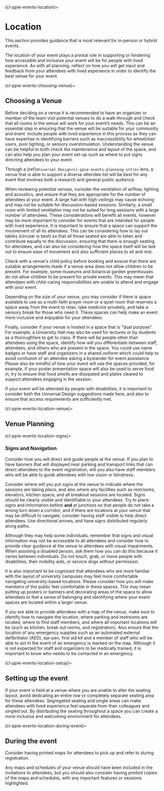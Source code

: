 (cl-ppie-events-location)=
# Location
This section provides guidance that is most relevant for in-person or hybrid events. 

The location of your event plays a pivotal role in supporting or hindering how accessible and inclusive your event will be for people with lived experience. As with all planning, reflect on how you will get input and feedback from your attendees with lived experience in order to identify the best venue for your event.


(cl-ppie-events-choosing-venue)=
## Choosing a Venue
Before deciding on a venue it is recommended to have an organizer or member of the team visit potential venues to do a walk-through and check that all rooms in the venue will work for your event’s needs. 
This can be an essential step in ensuring that the venue will be suitable for your community and event. 
Include people with lived experience in this process as they can have expertise in identifying barriers such as inaccessibility for wheelchair users, poor lighting, or sensory overstimulation. 
Understanding the venue can be helpful to both check the maintenance and layout of the space, and can also help you plan your event set-up such as where to put signs directing attendees to your event.

Through a {ref}`Universal Design<cl-ppie-events-planning-intro>` lens, a venue that is able to support a diverse attendee list will be best for any event that involves both a research and general public audience. 

When reviewing potential venues, consider the ventilation of airflow, lighting and acoustics, and ensure that they are appropriate for the number of attendees at your event. 
A large hall with high ceilings may cause echoing and may not be suitable for discussion-based sessions. Similarly, a small room with limited ventilation may not be suited for long sessions with a large number of attendees. 
These considerations will benefit all events, however may be more important to consider for events that are intended for people with lived experience. 
It is important to ensure that a space can support the involvement of all its attendees. 
This can be considering how to lay out tables (circular is best) so that all those seated are able to listen and contribute equally to the discussion, ensuring that there is enough seating for attendees, and can also be considering how the space itself will be laid out to ensure ease of movement and also sufficient places to sit and rest. 

Check with a venue's child policy before booking and ensure that there are suitable arrangements made if a venue area does not allow children to be present. 
For example, some museums and botanical garden greenhouses do not allow children to be present for private events. This may mean that attendees with child-caring responsibilities are unable to attend and engage with your event.

Depending on the size of your venue, you may consider if there is space available to use as a multi-faith prayer room or a quiet room that reserves a space away from the event to relax, take medicine privately, and take a sensory break for those who need it. 
These spaces can help make an event more inclusive and enjoyable for your attendees. 

Finally, consider if your venue is hosted in a space that is "dual purpose". 
For example, a University Hall may also be used for lectures or by students as a thoroughfare to get to class. 
If there will be people other than attendees using the space, identify how will you differentiate between staff, attendees, and others who are present in the space. 
You could use name badges or have staff and organizers in a shared uniform which could help to avoid confusion of an attendee asking a bystander for event assistance. 
Please also be mindful of how your event will use the spaces provided, for example, if your poster presentation space will also be used to serve food in, try to ensure that food smells are dissipated and plates cleared to support attendees engaging in the session.

If your event will be attended by people with disabilities, it is important to consider both the Universal Design suggestions made here, and also to ensure that access requirements are sufficiently met.  


(cl-ppie-events-location-venue)=
## Venue Planning

(cl-ppie-events-location-signs)=
### Signs and Navigation
Consider how you will direct and guide people at the venue. If you plan to have banners that will displayed near parking and transport links that can direct attendees to the event registration, will you also have staff members who will be able to guide attendees with low vision or blindness.

Consider where will you put signs at the venue to indicate where the sessions are taking place, and also where any facilities such as restrooms, elevators, kitchen space, and all breakout sessions are located. Signs should be clearly visible and identifiable to your attendees. 
Try to place signs and information before **and** at junctions so that people do not take a wrong turn down a corridor, and if there are locations at your venue that may be difficult to navigate, consider having staff visible to help direct attendees. Use directional arrows, and have signs distributed regularly along paths. 

Although they may help some individuals, remember that signs and visual information may not be accessible to all attendees and consider how to provide clear guidance at the venue to attendees with visual impairments. 
When assisting a disabled person, ask them how you can do this because it varies between individuals.
Do not touch, grab, or move people with disabilities, their mobility aids, or service dogs without permission.

It is also important to be cognizant that attendees who are more familiar with the layout of university campuses may feel more comfortable navigating university-based locations. 
Please consider how you will make members of the public feel comfortable in these spaces. 
This may mean putting up posters or banners and decorating areas of the space to allow attendees to feel a sense of belonging and identifying where your event spaces are located within a larger venue.

If you are able to provide attendees with a map of the venue, make sure to identify how to navigate the location, where parking and restrooms are located, where to find staff members, and where all important locations will be (such as kitchen, break out rooms, and registration). 
Also ensure that the location of any emergency supplies such as an automated external defibrillator (AED), epi-pen, first aid kit and a member of staff who will be able to act in the event of an emergency is marked on the map. 
Although it is not expected for staff and organizers to be medically trained, it is important to know who needs to be contacted in an emergency.

(cl-ppie-events-location-setup)=
## Setting up the event
If your event is held at a venue where you are unable to alter the seating layout, avoid dedicating an entire row or completely separate seating area for these attendees. 
Segregated seating and single areas can make attendees with lived experience feel separate from their colleagues and singled out. 
By distributing the seating throughout a space you can create a more inclusive and welcoming environment for attendees. 


(cl-ppie-events-location-during-event)=
## During the event
Consider having printed maps for attendees to pick up and refer to during registration. 

Any maps and schedules of your venue should have been included in the invitations to attendees, but you should also consider having printed copies of the maps and schedules, with any important features or sessions highlighted. 




